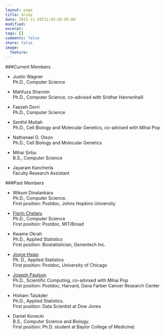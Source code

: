 ```yaml
---
layout: page
title: Group
date: 2015-11-29T12:43:26-05:00
modified:
excerpt:
tags: []
comments: false
share: false
image:
  feature:
---
```


###Current Members
  - Justin Wagner  
 Ph.D., Computer Science

 - Mahfuza Sharmin  
 Ph.D., Computer Science, co-advised with Sridhar Hannenhalli

 - Faezeh Dorri  
 Ph.D., Computer Science

 - Senthil Mutiah  
Ph.D., Cell Biology and Molecular Genetics,
co-advised with Mihai Pop

- Nathanael D. Olson  
Ph.D., Cell Biology and Molecular Genetics

- Mihai Sirbu  
B.S., Computer Science

- Jayaram Kancherla  
Faculty Research Assistant

###Past Members
- Wikum Dinalankara  
Ph.D., Computer Science.  
First position: Postdoc, Johns Hopkins University

- [Florin Chelaru](http://cs.umd.edu/~florinc)  
Ph.D., Computer Science  
First position: Postdoc, MIT/Broad

- Kwame Okrah  
Ph.D., Applied Statistics  
First position: Biostatistician, Genentech Inc.

- [Joyce Hsiao](http://cbcb.umd.edu/~chsiao/)  
Ph. D., Applied Statistics  
First position: Postdoc, University of Chicago

- [Joseph Paulson](http://cbcb.umd.edu/~jpaulson/)  
Ph.D., Scientific Computing, co-advised with Mihai Pop  
First position: Postdoc, Harvard, Dana Farber Cancer Research Center

- Hisham Talukder  
   Ph.D., Applied Statistics.  
   First position: Data Scientist at Dow Jones

- Daniel Konecki  
   B.S., Computer Science and Biology.  
   First position: Ph.D. student at Baylor College of Medicine)
